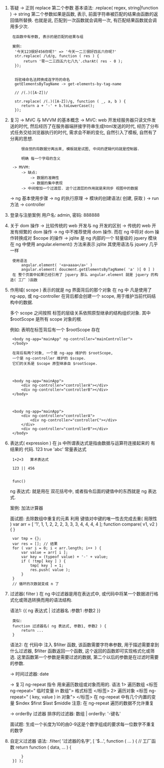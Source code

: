 1. 答疑
    -> 正则 replace 第二个参数
        基本语法:
            <string>.replace( regex, string|function ) -> string
        第二个参数如果是函数, 表示, 前面字符串被匹配的结果由函数的返回值所替换. 
        也就是说, 匹配到一次函数就会调用一次, 有匹配结果函数就会调用多少次.

        在函数中有参数, 表示的是匹配的结果与组

        案例:
         '今天123很好456你呢?' => '今天一二三很好四五六你呢?'
         str.replace( /\d/g, function ( res ) {
             return '零一二三四五六七八九'.charAt( res - 0 );
         });


         将驼峰命名法转换成连字符的命名
         getElementsByTagName -> get-elements-by-tag-name

         // /(.)([A-Z])/ 

         str.replace( /(.)([A-Z])/g, function ( _, a, b ) {
            return a + '-' + b.toLowerCase();
         });

2. 复习
    -> MVC 与 MVVM 的基本概念
        -> MVC: 
            web 开发经服务器只读文件发送的时代, 
            然后经历了在服务器端拼接字符串生成html发送的时代,
            经历了分布式任务交给浏览器执行的时代,
            需求会不断的变化, 自然引入了模板, 自然有了分离的思想.

            很自觉的将数据分离出来, 模板就是试图, 中间的逻辑代码就是控制器.

            明确 每一个字母的含义

        -> MVVM:
            -> 缺点:
                -> 数据的准确性
                -> 数据的集中表现
            -> 中间增加一个过渡层. 这个过渡层的作用就是来同步 视图中的数据
    -> ng 基本使用步骤
    -> ng 的执行原理
    -> 模块的创建语法( 创建, 获取 )
    -> run 方法
    -> controller

3. 登录与注册案例
    用户名: admin, 密码: 888888



4. 关于 dom 操作
    -> 比较传统的 web 开发与 ng 开发的区别
        -> 传统的 web 开发有频繁的 dom 操作
        -> ng 中不推荐使用 dom 操作. 而在 ng 中将对 dom 操作转换成对 $scope 的操作
    -> jqlite 是 ng 内部的一个 轻量级的 jquery 模块
        在 ng 中使用 angular.element() 方法来表示 jqlite
        其使用语法与 jquery 几乎一样

        使用语法
            angular.element( '<a>aaaa</a>' )
            angular.element( doucment.getElementsByTagName( 'a' )[ 0 ] )
        在 整个页面中如果已经引用了 jquery 那么 angular.element 就是 jquery 的构造( 工厂 )函数



5. 作用域( scope )
    表示的就是 ng 界面背后的那个对象
    在 ng 中 凡是使用了 ng-app, 或 ng-controller 在背后都会创建一个 scope, 
    用于维护当前代码结构中的数据. 

    多个 scope 之间按照 标签的层级关系依照原型继承的结构组织对象.
    其中 $rootScope 是所有 scope 对象的根.

    例如:
        <body ng-app>               表明在标签背后有一个 $rootScope 存在
        </body>



        <body ng-app="mainApp" ng-controller="mainController">
        </body>

        在背后有两个对象, 一个是 ng-app 维护的 $rootScope, 
        一个是 ng-controller 维护的 $scope.
        它们的关系是 $scope 原型继承自 $rootScope.



        <body ng-app="mainApp">
            <div ng-controller="controllerA"></div>
            <div ng-controller="controllerB"></div>
        </body> 


        
        <body ng-app="mainApp">
            <div ng-controller="controllerA">
                <div ng-controller="controllerC"></div>
            </div>
            <div ng-controller="controllerB"></div>
        </body> 




6. 表达式( expression )
    在 js 中所谓表达式是指由数据与运算符连接起来的 有结果的 代码.
        123
        true
        'abc'
        常量表达式
    
        1+2+3   算术表达式

        123 || 456 


        func() 

    ng 表达式: 就是用在 双花括号中, 或者指令后面的键值中的东西就是 ng 表达式.

    案例: 加法计算器



    面试题: 去除数组中重复的元素
        利用 键值对中键的唯一性去完成去重( 局限性 )
        var arr = [ '1', 1, 1, 2, 2, 2, 3, 3, 3, 4, 4, 4, 4 ];
        function compare( v1, v2 ) {
        }

        var tmp = {};
        var res = []; // 结果
        for ( var i = 0; i < arr.length; i++ ) {
            var value = arr[ i ];
            var key = (typeof value) + '-' + value;
            if ( !tmp[ key ] ) {
                tmp[ key ] = 1;
                res.push( value );
            }
        }
        // 循环的次数就变成 n 了


7. 过滤器( filter )
    在 ng 中过滤器是用在表达式中, 或代码中将某一个数据进行格式化或筛选转换而用的语法结构.

    语法1: 
        {{ ng 表达式 | 过滤器名 :参数1 :参数2 }}

        类似:
        function 过滤器名( ng 表达式, 参数1, 参数2 ) {
            return ...
        }
    语法2:
        在 代码中 注入 $filter 函数, 该函数需要字符串参数, 用于描述需要拿到什么过滤器,
        $filter 函数返回一个函数, 这个返回的函数即可实现格式化或筛选. 
        这里函数第一个参数是需要过滤的数据, 第二个以后的参数是在过滤时需要的参数.



    -> 时间过滤器: date


    -> 复习 ng-repeat 指令
        用来遍历数组或对象而用的. 语法
        1> 遍历数组
            <标签 ng-repeat=" 临时变量 in 数组">
                格式标签
            </标签>
        2> 遍历对象
            <标签 ng-repeat=" ( key, value ) in 对象">
            </标签>
        在 ng-repeat 中有几个内置的变量
            $index
            $first
            $last
            $middle
        注意: 在 ng-repeat 遍历的数据不允许重复

    -> orderBy 过滤器
        排序的过滤器: 数组 | orderBy: '-键名'
       


    面试题: 生成一个长度为10的由0-9这是个数字组成的要求每一位数字不重复的数字



8. 自定义过滤器
    语法:
        <module>.filter( '过滤器的名字', [ '$...', function ( ... ) {
            // 工厂函数
            return function ( data, ... ) {

            }
        }] );





















